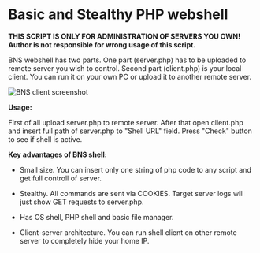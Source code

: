 Basic and Stealthy PHP webshell
===============================

**THIS SCRIPT IS ONLY FOR ADMINISTRATION OF SERVERS YOU OWN! Author is not responsible for wrong usage of this script.**

BNS webshell has two parts. One part (server.php) has to be uploaded to remote server you wish to control. Second part (client.php) is your local client. You can run it on your own PC or upload it to another remote server.

![BNS client screenshot](https://i.imgur.com/mjorwMZ.png)

**Usage:**

First of all upload server.php to remote server. After that open client.php and insert full path of server.php to "Shell URL" field. Press "Check" button to see if shell is active.

**Key advantages of BNS shell:**

- Small size. You can insert only one string of php code to any script and get full controll of server.

- Stealthy. All commands are sent via COOKIES. Target server logs will just show GET requests to server.php.

- Has OS shell, PHP shell and basic file manager.

- Client-server architecture. You can run shell client on other remote server to completely hide your home IP.